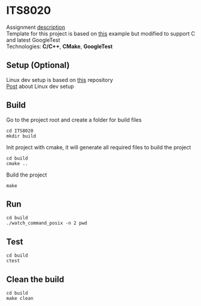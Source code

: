 # ITS8020
Assignment [description](https://gitlab.cs.ttu.ee/henvas/its8020-materials/-/tree/master/assignment/watch)  
Template for this project is based on [this](https://github.com/bast/gtest-demo) example 
but modified to support C and latest GoogleTest  
Technologies: **C/C++**, **CMake**, **GoogleTest**

## Setup (Optional)
Linux dev setup is based on [this](https://github.com/maliksahil/docker-ubuntu-sahil) repository  
[Post](https://www.codemag.com/article/1811021/Docker-for-Developers) about Linux dev setup  


## Build
Go to the project root and create a folder for build files
```
cd ITS8020
mkdir build
```

Init project with cmake, it will generate all required files to build the project
```
cd build
cmake ..
```
Build the project
```
make
```

## Run
```
cd build
./watch_command_posix -n 2 pwd
```

## Test
```
cd build
ctest
```

## Clean the build
```
cd build
make clean
```

